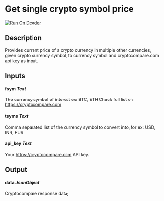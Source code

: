 # Get single crypto symbol price
[![Run On Dcoder](https://static-content.dcoder.tech/dcoder-assets/run-on-dcoder.svg)](https://code.dcoder.tech/files/project/6154b9cfee9d4c0cfb6401fa)

## Description
Provides current price of a crypto currency in multiple other currencies, given crypto currency symbol, to currency symbol and cryptocompare.com api key as input.

## Inputs
#### **fsym**  *Text*
The currency symbol of interest ex: BTC, ETH
Check full list on https://cryptocompare.com
#### **tsyms**  *Text*
Comma separated list of the currency symbol to convert into, for ex: USD, INR, EUR
#### **api_key**  *Text*
Your https://cryptocompare.com API key.

## Output
#### **data**  *JsonObject*
Cryptocompare response data;

